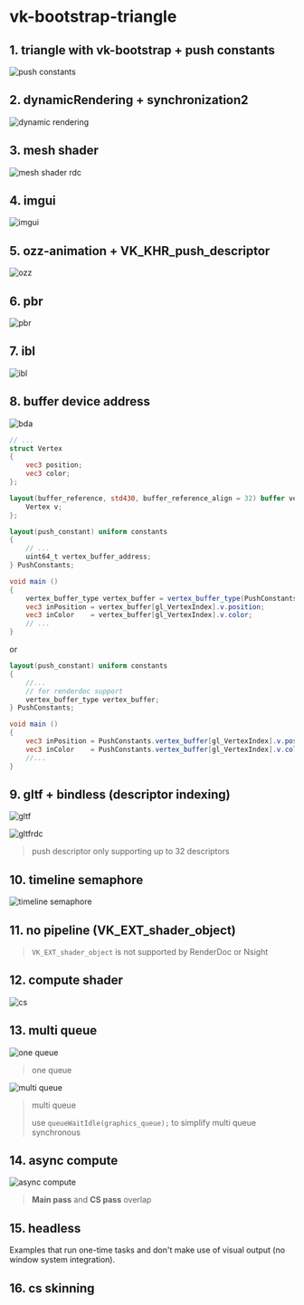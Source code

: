 # vk-bootstrap-triangle

## 1. triangle with vk-bootstrap + push constants

![push constants](screenshots/Snipaste_2023-12-07_22-00-09.png)

## 2. dynamicRendering + synchronization2

![dynamic rendering](screenshots/Snipaste_2023-12-07_21-58-27.png)

## 3. mesh shader

![mesh shader rdc](screenshots/Snipaste_2023-12-07_21-55-12.png)

## 4. imgui

![imgui](screenshots/Snipaste_2023-12-22_11-55-51.png)

## 5. ozz-animation + VK_KHR_push_descriptor

![ozz](screenshots/Snipaste_2023-12-22_13-05-46.png)

## 6. pbr

![pbr](screenshots/Snipaste_2023-12-24_21-13-41.png)

## 7. ibl

![ibl](screenshots/Snipaste_2023-12-26_18-34-34.png)

## 8. buffer device address

![bda](screenshots/Snipaste_2024-01-03_20-01-14.png)

```glsl
// ...
struct Vertex
{
    vec3 position;
    vec3 color;
};

layout(buffer_reference, std430, buffer_reference_align = 32) buffer vertex_buffer_type {
    Vertex v;
};

layout(push_constant) uniform constants
{
    // ...
    uint64_t vertex_buffer_address;
} PushConstants;

void main ()
{
    vertex_buffer_type vertex_buffer = vertex_buffer_type(PushConstants.vertex_buffer_address);
    vec3 inPosition = vertex_buffer[gl_VertexIndex].v.position;
    vec3 inColor    = vertex_buffer[gl_VertexIndex].v.color;
    // ...
}
```

or

```glsl
layout(push_constant) uniform constants
{
    //...
    // for renderdoc support
    vertex_buffer_type vertex_buffer;
} PushConstants;

void main ()
{
    vec3 inPosition = PushConstants.vertex_buffer[gl_VertexIndex].v.position;
    vec3 inColor    = PushConstants.vertex_buffer[gl_VertexIndex].v.color;
    //...
}
```

## 9. gltf + bindless (descriptor indexing)

![gltf](screenshots/Snipaste_2024-01-08_22-47-55.png)

![gltfrdc](screenshots/Snipaste_2024-01-06_17-26-05.png)

> push descriptor only supporting up to 32 descriptors

## 10. timeline semaphore

![timeline semaphore](screenshots/Snipaste_2024-01-08_21-47-17.png)

## 11. no pipeline (VK_EXT_shader_object)

> `VK_EXT_shader_object` is not supported by RenderDoc or Nsight

## 12. compute shader

![cs](screenshots/Snipaste_2024-01-10_22-21-55.png)

## 13. multi queue

![one queue](screenshots/Snipaste_2024-01-10_22-56-29.png)

> one queue

![multi queue](screenshots/Snipaste_2024-01-10_22-57-28.png)

> multi queue
> 
> use `queueWaitIdle(graphics_queue);` to simplify multi queue synchronous

## 14. async compute

![async compute](screenshots/Snipaste_2024-01-11_00-02-39.png)

> **Main pass** and **CS pass** overlap

## 15. headless

Examples that run one-time tasks and don't make use of visual output (no window system integration).

## 16. cs skinning
